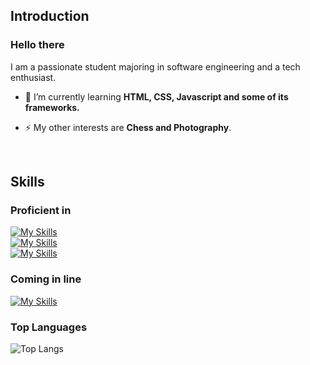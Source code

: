 <!--
**zhane009/zhane009** is a ✨ _special_ ✨ repository because its `README.md` (this file) appears on your GitHub profile.

Here are some ideas to get you started:

- 🔭 I’m currently working on ...
- 🌱 I’m currently learning ...
- 👯 I’m looking to collaborate on ...
- 🤔 I’m looking for help with ...
- 💬 Ask me about ...
- 📫 How to reach me: ...
- 😄 Pronouns: ...
- ⚡ Fun fact: ...
-->

<h2>Introduction</h2>

### Hello there
I am a passionate student majoring in software engineering and a tech enthusiast. 
- 🌱 I’m currently learning **HTML, CSS, Javascript and some of its frameworks.**
<!--- 🔭 I’m currently working on [a weather app with C++]-->
- ⚡ My other interests are **Chess and Photography**.

<br/>

<h2>Skills</h2>

### Proficient in

[![My Skills](https://skillicons.dev/icons?i=vscode,git,github)](https://skillicons.dev) &nbsp;&nbsp;&nbsp;&nbsp;&nbsp; <br/>
[![My Skills](https://skillicons.dev/icons?i=py,java,spring)](https://skillicons.dev) &nbsp;&nbsp;&nbsp;&nbsp;&nbsp; <br/>
[![My Skills](https://skillicons.dev/icons?i=cpp,mysql)](https://skillicons.dev) &nbsp;&nbsp;&nbsp;&nbsp;&nbsp; <br/>

### Coming in line

[![My Skills](https://skillicons.dev/icons?i=html,css,javascript)](https://skillicons.dev) &nbsp;&nbsp;&nbsp;&nbsp;&nbsp; <br/>

### Top Languages
![Top Langs](https://github-readme-stats.vercel.app/api/top-langs/?username=zhane009&langs_count=8)
